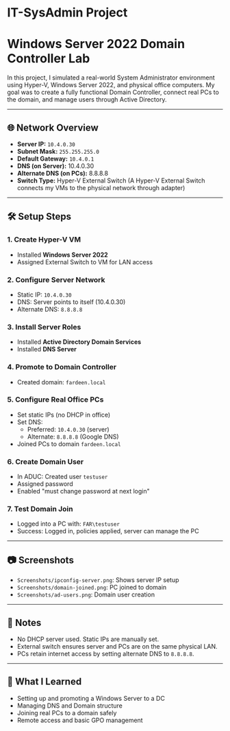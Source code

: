 # IT-SysAdmin Project
# Windows Server 2022 Domain Controller Lab

In this project, I simulated a real-world System Administrator environment using Hyper-V, Windows Server 2022, and physical office computers. 
My goal was to create a fully functional Domain Controller, connect real PCs to the domain, and manage users through Active Directory.


---

## 🌐 Network Overview

- **Server IP:** `10.4.0.30`
- **Subnet Mask:** `255.255.255.0`
- **Default Gateway:** `10.4.0.1`
- **DNS (on Server):** 10.4.0.30
- **Alternate DNS (on PCs):** 8.8.8.8
- **Switch Type:** Hyper-V External Switch (A Hyper-V External Switch connects my VMs to the physical network through adapter)

---

## 🛠️ Setup Steps

### 1. Create Hyper-V VM
- Installed **Windows Server 2022**
- Assigned External Switch to VM for LAN access

### 2. Configure Server Network
- Static IP: `10.4.0.30`
- DNS: Server points to itself (10.4.0.30)
- Alternate DNS: `8.8.8.8`

### 3. Install Server Roles
- Installed **Active Directory Domain Services**
- Installed **DNS Server**

### 4. Promote to Domain Controller
- Created domain: `fardeen.local`

### 5. Configure Real Office PCs
- Set static IPs (no DHCP in office)
- Set DNS:
  - Preferred: `10.4.0.30` (server)
  - Alternate: `8.8.8.8` (Google DNS)
- Joined PCs to domain `fardeen.local`

### 6. Create Domain User
- In ADUC: Created user `testuser`
- Assigned password
- Enabled "must change password at next login"

### 7. Test Domain Join
- Logged into a PC with: `FAR\testuser`
- Success: Logged in, policies applied, server can manage the PC

---

## 📷 Screenshots

- `Screenshots/ipconfig-server.png`: Shows server IP setup
- `Screenshots/domain-joined.png`: PC joined to domain
- `Screenshots/ad-users.png`: Domain user creation

---

## 📌 Notes

- No DHCP server used. Static IPs are manually set.
- External switch ensures server and PCs are on the same physical LAN.
- PCs retain internet access by setting alternate DNS to `8.8.8.8`.

---

## 🧠 What I Learned

- Setting up and promoting a Windows Server to a DC
- Managing DNS and Domain structure
- Joining real PCs to a domain safely
- Remote access and basic GPO management

